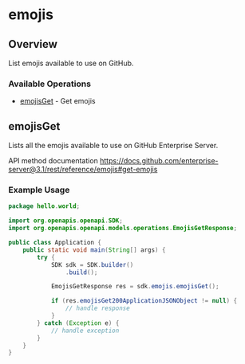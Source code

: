 # emojis

## Overview

List emojis available to use on GitHub.

### Available Operations

* [emojisGet](#emojisget) - Get emojis

## emojisGet

Lists all the emojis available to use on GitHub Enterprise Server.

API method documentation
<https://docs.github.com/enterprise-server@3.1/rest/reference/emojis#get-emojis>

### Example Usage

```java
package hello.world;

import org.openapis.openapi.SDK;
import org.openapis.openapi.models.operations.EmojisGetResponse;

public class Application {
    public static void main(String[] args) {
        try {
            SDK sdk = SDK.builder()
                .build();

            EmojisGetResponse res = sdk.emojis.emojisGet();

            if (res.emojisGet200ApplicationJSONObject != null) {
                // handle response
            }
        } catch (Exception e) {
            // handle exception
        }
    }
}
```
